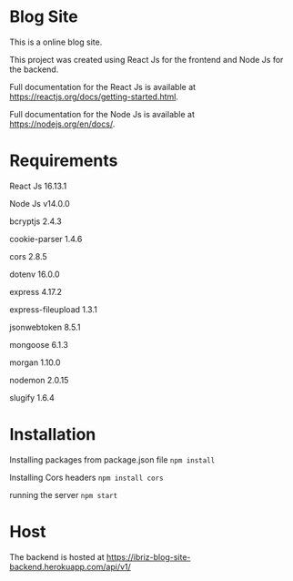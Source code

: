 Blog Site 
===
This is a online blog site.

This project was created using React Js for the frontend and Node Js for the backend.

Full documentation for the React Js is available at https://reactjs.org/docs/getting-started.html.

Full documentation for the Node Js is available at https://nodejs.org/en/docs/.

Requirements
===
React Js 16.13.1

Node Js	v14.0.0	

bcryptjs 2.4.3

cookie-parser 1.4.6

cors 2.8.5

dotenv 16.0.0

express 4.17.2

express-fileupload 1.3.1

jsonwebtoken 8.5.1

mongoose 6.1.3

morgan 1.10.0

nodemon 2.0.15

slugify 1.6.4

Installation
===

Installing packages from package.json file
`npm install`


Installing Cors headers
`npm install cors `


running the server
`npm start`

Host
===
The backend is hosted at https://ibriz-blog-site-backend.herokuapp.com/api/v1/
